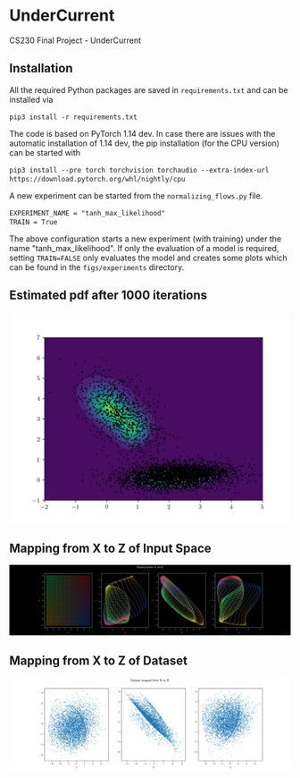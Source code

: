# UnderCurrent
CS230 Final Project - UnderCurrent

## Installation
All the required Python packages are saved in `requirements.txt` and can be installed via

```
pip3 install -r requirements.txt
```
The code is based on PyTorch 1.14 dev. In case there are issues with the automatic installation of 1.14 dev, the pip installation (for the CPU version) can be started with 

```
pip3 install --pre torch torchvision torchaudio --extra-index-url https://download.pytorch.org/whl/nightly/cpu
```

A new experiment can be started from the `normalizing_flows.py` file. 

```
EXPERIMENT_NAME = "tanh_max_likelihood"
TRAIN = True
```

The above configuration starts a new experiment (with training) under the name "tanh_max_likelihood". If only the evaluation of a model is required, setting `TRAIN=FALSE` only evaluates the model and creates some plots which can be found in the `figs/experiments` directory. 
## Estimated pdf after 1000 iterations
![UnderCurrent with MLP after 1000 iterations](first_deep_current6_999.png)

## Mapping from $\mathbf{X}$ to $\mathbf{Z}$ of Input Space
![Mapping X to Z](mapping_x_z6.png)

## Mapping from $\mathbf{X}$ to $\mathbf{Z}$ of Dataset
![Mapping X to Z](mapped_points6_999.png)
